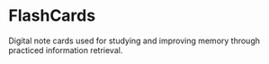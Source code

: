# FlashCards
Digital note cards used for studying and improving memory through practiced information retrieval.
